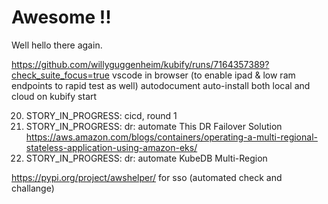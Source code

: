 # Awesome !!
 
Well hello there again.
 

https://github.com/willyguggenheim/kubify/runs/7164357389?check_suite_focus=true
vscode in browser (to enable ipad & low ram endpoints to rapid test as well)
autodocument
auto-install both local and cloud on kubify start

20) STORY_IN_PROGRESS: cicd, round 1
21) STORY_IN_PROGRESS: dr: automate This DR Failover Solution https://aws.amazon.com/blogs/containers/operating-a-multi-regional-stateless-application-using-amazon-eks/
22) STORY_IN_PROGRESS: dr: automate KubeDB Multi-Region

https://pypi.org/project/awshelper/ for sso (automated check and challange)